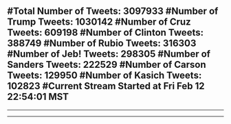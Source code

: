 #Total Number of Tweets: 3097933 
#Number of Trump Tweets: 1030142
#Number of Cruz Tweets: 609198
#Number of Clinton Tweets: 388749
#Number of Rubio Tweets: 316303
#Number of Jeb! Tweets: 298305
#Number of Sanders Tweets: 222529
#Number of Carson Tweets: 129950
#Number of Kasich Tweets: 102823
#Current Stream Started at Fri Feb 12 22:54:01 MST
---
---
---
